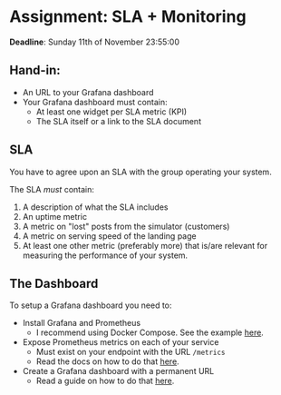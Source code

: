 # Assignment: SLA + Monitoring

**Deadline**: Sunday 11th of November 23:55:00

## Hand-in:

  * An URL to your Grafana dashboard
  * Your Grafana dashboard must contain:
    - At least one widget per SLA metric (KPI)
    - The SLA itself or a link to the SLA document


## SLA

You have to agree upon an SLA with the group operating your system.

The SLA *must* contain:
 
  1. A description of what the SLA includes
  2. An uptime metric
  3. A metric on "lost" posts from the simulator (customers)
  4. A metric on serving speed of the landing page
  5. At least one other metric (preferably more) that is/are relevant for
   measuring the performance of your system.

## The Dashboard

To setup a Grafana dashboard you need to:
* Install Grafana and Prometheus
  - I recommend using Docker Compose. See the example [here](https://docs.docker.com/compose/compose-file/#compose-file-structure-and-examples).
* Expose Prometheus metrics on each of your service
  - Must exist on your endpoint with the URL `/metrics`
  - Read the docs on how to do that [here](https://prometheus.io/docs/instrumenting/clientlibs/).
* Create a Grafana dashboard with a permanent URL
  - Read a guide on how to do that [here](http://docs.grafana.org/guides/getting_started/).